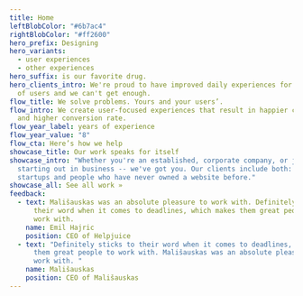 ```yaml
---
title: Home
leftBlobColor: "#6b7ac4"
rightBlobColor: "#ff2600"
hero_prefix: Designing
hero_variants:
  - user experiences
  - other experiences
hero_suffix: is our favorite drug.
hero_clients_intro: We're proud to have improved daily experiences for millions
  of users and we can't get enough.
flow_title: We solve problems. Yours and your users’.
flow_intro: We create user-focused experiences that result in happier customers
  and higher conversion rate.
flow_year_label: years of experience
flow_year_value: "8"
flow_cta: Here’s how we help
showcase_title: Our work speaks for itself
showcase_intro: "Whether you're an established, corporate company, or just a guy
  starting out in business -- we've got you. Our clients include both: Series C
  startups and people who have never owned a website before."
showcase_all: See all work »
feedback:
  - text: Mališauskas was an absolute pleasure to work with. Definitely sticks to
      their word when it comes to deadlines, which makes them great people to
      work with.
    name: Emil Hajric
    position: CEO of Helpjuice
  - text: "Definitely sticks to their word when it comes to deadlines, which makes
      them great people to work with. Mališauskas was an absolute pleasure to
      work with. "
    name: Mališauskas
    position: CEO of Mališauskas
---
```

